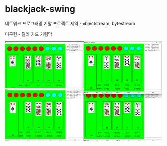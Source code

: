 # blackjack-swing
네트워크 프로그래밍 기말 프로젝트
제약 - objectstream, bytestream


미구현 - 딜러 카드 가림막

![이미지 1](https://github.com/wolfdate25/blackjack-swing/blob/master/image.png)
